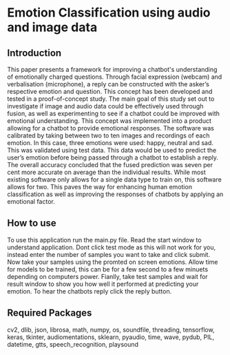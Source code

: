 # Emotion Classification using audio and image data
## Introduction
This paper presents a framework for improving a chatbot's understanding of emotionally charged questions. Through facial expression (webcam) and verbalisation (microphone), a reply can be constructed with the asker’s respective emotion and question. This concept has been developed and tested in a proof-of-concept study. The main goal of this study set out to investigate if image and audio data could be effectively used through fusion, as well as experimenting to see if a chatbot could be improved with emotional understanding. This concept was implemented into a product allowing for a chatbot to provide emotional responses. The software was calibrated by taking between two to ten images and recordings of each emotion. In this case, three emotions were used: happy, neutral and sad. This was validated using test data. This data would be used to predict the user’s emotion before being passed through a chatbot to establish a reply. The overall accuracy concluded that the fused prediction was seven per cent more accurate on average than the individual results. While most existing software only allows for a single data type to train on, this software allows for two. This paves the way for enhancing human emotion classification as well as improving the responses of chatbots by applying an emotional factor.

## How to use
To use this application run the main.py file. Read the start window to understand application. Dont click test mode as this will not work for you, instead enter the number of samples you want to take and click submit. Now take your samples using the promted on screen emotions. Allow time for models to be trained, this can be for a few second to a few minuets depending on computers power. Fianlly, take test samples and wait for result window to show you how well it performed at predicting your emotion. To hear the chatbots reply click the reply button.

## Required Packages
cv2, dlib, json, librosa, math, numpy, os, soundfile, threading, tensorflow, keras, tkinter, audiomentations, sklearn, pyaudio, time, wave, pydub, PIL, datetime, gtts, speech_recognition, playsound
